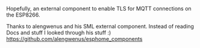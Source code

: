 Hopefully, an external component to enable TLS for MQTT connections on the ESP8266.

Thanks to alengwenus and his SML external component. Instead of reading Docs and stuff I looked through his stuff :)
https://github.com/alengwenus/esphome_components
